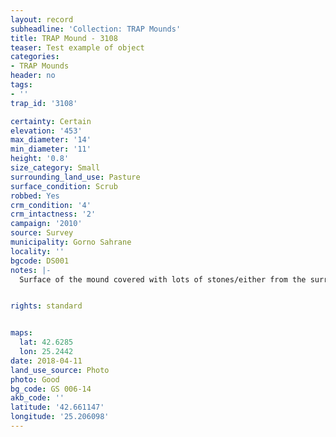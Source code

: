 ```yaml
---
layout: record
subheadline: 'Collection: TRAP Mounds'
title: TRAP Mound - 3108
teaser: Test example of object
categories:
- TRAP Mounds
header: no
tags:
- ''
trap_id: '3108'

certainty: Certain
elevation: '453'
max_diameter: '14'
min_diameter: '11'
height: '0.8'
size_category: Small
surrounding_land_use: Pasture
surface_condition: Scrub
robbed: Yes
crm_condition: '4'
crm_intactness: '2'
campaign: '2010'
source: Survey
municipality: Gorno Sahrane
locality: ''
bgcode: DS001
notes: |-
  Surface of the mound covered with lots of stones/either from the surrounding pasture or from the mound.


rights: standard


maps:
  lat: 42.6285
  lon: 25.2442
date: 2018-04-11
land_use_source: Photo
photo: Good
bg_code: GS 006-14
akb_code: ''
latitude: '42.661147'
longitude: '25.206098'
---
```

